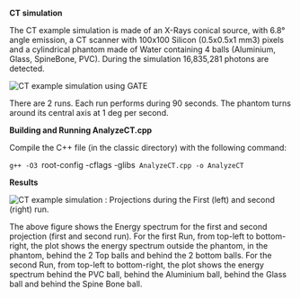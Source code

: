 **CT simulation**

The CT example simulation is made of an X-Rays conical source, with 6.8° angle emission, a CT scanner with 100x100
Silicon (0.5x0.5x1 mm3) pixels and a cylindrical phantom made of Water containing 4 balls (Aluminium, Glass, SpineBone, PVC). 
During the simulation 16,835,281 photons are detected.

![CT example simulation using GATE](http://wiki.opengatecollaboration.org/images/1/1c/CTsimulationScheme.png "CT example simulation using GATE")


There are 2 runs. Each run performs during 90 seconds. The phantom turns around its central axis at 1 deg per second.

**Building and Running AnalyzeCT.cpp**

Compile the C++ file (in the classic directory) with the following command:

`g++ -O3 `root-config -cflags -glibs` AnalyzeCT.cpp -o AnalyzeCT`

**Results**

![CT example simulation : Projections during the First (left) and second (right) run.](http://wiki.opengatecollaboration.org/images/7/79/CTexampleResults.png "CT example simulation : Projections during the First (left) and second (right) run.")

The above figure shows the Energy spectrum for the first and second projection (first and second run). For the first Run, from top-left to bottom-right, the plot shows the energy spectrum outside the phantom, in the phantom, behind the 2 Top balls and behind the 2 bottom balls. For the second Run, from top-left to bottom-right, the plot shows the energy spectrum behind the PVC ball, behind the Aluminium ball, behind the Glass ball and behind the Spine Bone ball. 

